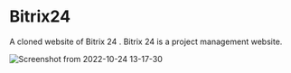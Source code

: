 # Bitrix24
A cloned website of Bitrix 24 . Bitrix 24 is a project management website.


![Screenshot from 2022-10-24 13-17-30](https://user-images.githubusercontent.com/100896129/197474549-2a7aeea2-c1d3-4d55-9ad1-3d0401637230.png)
